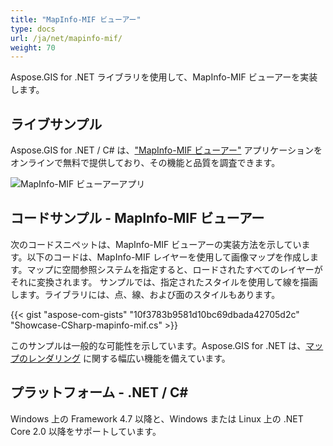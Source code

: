 ```yaml
---
title: "MapInfo-MIF ビューアー"
type: docs
url: /ja/net/mapinfo-mif/
weight: 70
---
```


Aspose.GIS for .NET ライブラリを使用して、MapInfo-MIF ビューアーを実装します。

## **ライブサンプル**

Aspose.GIS for .NET / C# は、["MapInfo-MIF ビューアー"](https://products.aspose.app/gis/viewer/mapinfo-mif) アプリケーションをオンラインで無料で提供しており、その機能と品質を調査できます。

![MapInfo-MIF ビューアーアプリ](viewer.png)

## **コードサンプル - MapInfo-MIF ビューアー**

次のコードスニペットは、MapInfo-MIF ビューアーの実装方法を示しています。以下のコードは、MapInfo-MIF レイヤーを使用して画像マップを作成します。マップに空間参照システムを指定すると、ロードされたすべてのレイヤーがそれに変換されます。
サンプルでは、指定されたスタイルを使用して線を描画します。ライブラリには、点、線、および面のスタイルもあります。

{{< gist "aspose-com-gists" "10f3783b9581d10bc69dbada42705d2c" "Showcase-CSharp-mapinfo-mif.cs" >}}

このサンプルは一般的な可能性を示しています。Aspose.GIS for .NET は、[マップのレンダリング](https://docs.aspose.com/gis/net/map-rendering/) に関する幅広い機能を備えています。

## **プラットフォーム - .NET / C#**

Windows 上の Framework 4.7 以降と、Windows または Linux 上の .NET Core 2.0 以降をサポートしています。
